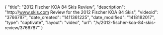 {
    "title": "2012 Fischer KOA 84 Skis Review",
    "description": "http:\/\/www.skis.com Review for the 2012 Fischer KOA 84 Skis",
    "videoid": "3766787",
    "date_created": "1411361225",
    "date_modified": "1418182017",
    "type": "captivate",
    "layout": "video",
    "url": "\/v\/2012-fischer-koa-84-skis-review\/3766787"
}